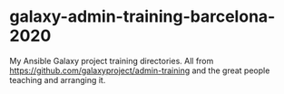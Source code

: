 # galaxy-admin-training-barcelona-2020
My Ansible Galaxy project training directories. All from https://github.com/galaxyproject/admin-training and the great people teaching and arranging it.
